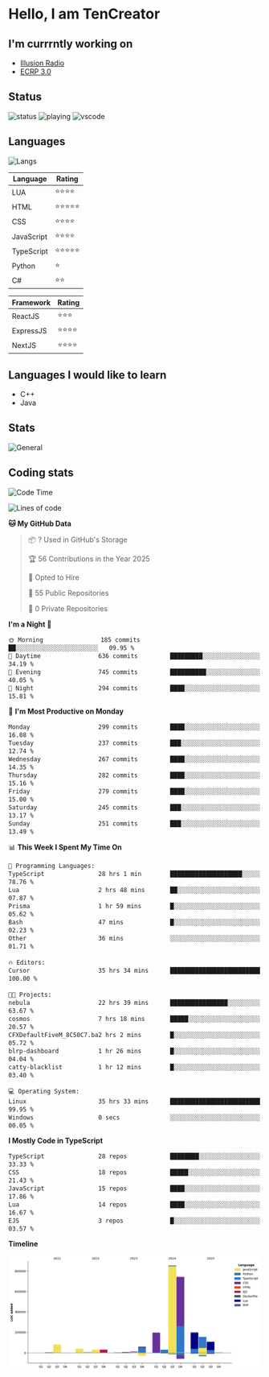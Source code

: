 # Hello, I am TenCreator

## I'm currrntly working on
- [Illusion Radio](https://illusionradio.co.uk/)
- [ECRP 3.0](http://github.com/Emerald-Coast-Roleplay/)

## Status
![status](https://api.statusbadges.me/badge/status/518334475038359555?simple=true&style=for-the-badge)
![playing](https://api.statusbadges.me/badge/playing/518334475038359555?style=for-the-badge)
![vscode](https://api.statusbadges.me/badge/vscode/518334475038359555?style=for-the-badge)

## Languages
![Langs](https://github-readme-stats.vercel.app/api/top-langs/?username=tencreator&layout=compact&theme=radical)


|Language|Rating|
|--------|------|
|LUA|⭐️⭐️⭐️⭐️|
|HTML|⭐️⭐️⭐️⭐️⭐️|
|CSS|⭐️⭐️⭐️⭐️|
|JavaScript|⭐️⭐️⭐️⭐️|
|TypeScript|⭐️⭐️⭐️⭐️⭐️|
|Python|⭐️|
|C#|⭐️⭐️ |

|Framework|Rating|
|--------|------|
|ReactJS|⭐️⭐️⭐|
|ExpressJS|⭐️⭐️⭐️⭐️|
|NextJS|⭐️⭐️⭐⭐️|

## Languages I would like to learn
- C++
- Java

## Stats
![General](https://github-readme-stats.vercel.app/api?username=tencreator&show_icons=true&theme=radical)

## Coding stats

<!--START_SECTION:waka-->
![Code Time](http://img.shields.io/badge/Code%20Time-451%20hrs%2035%20mins-blue)

![Lines of code](https://img.shields.io/badge/From%20Hello%20World%20I%27ve%20Written-1.9%20million%20lines%20of%20code-blue)

**🐱 My GitHub Data** 

> 📦 ? Used in GitHub's Storage 
 > 
> 🏆 56 Contributions in the Year 2025
 > 
> 💼 Opted to Hire
 > 
> 📜 55 Public Repositories 
 > 
> 🔑 0 Private Repositories 
 > 
**I'm a Night 🦉** 

```text
🌞 Morning                185 commits         ██░░░░░░░░░░░░░░░░░░░░░░░   09.95 % 
🌆 Daytime                636 commits         █████████░░░░░░░░░░░░░░░░   34.19 % 
🌃 Evening                745 commits         ██████████░░░░░░░░░░░░░░░   40.05 % 
🌙 Night                  294 commits         ████░░░░░░░░░░░░░░░░░░░░░   15.81 % 
```
📅 **I'm Most Productive on Monday** 

```text
Monday                   299 commits         ████░░░░░░░░░░░░░░░░░░░░░   16.08 % 
Tuesday                  237 commits         ███░░░░░░░░░░░░░░░░░░░░░░   12.74 % 
Wednesday                267 commits         ████░░░░░░░░░░░░░░░░░░░░░   14.35 % 
Thursday                 282 commits         ████░░░░░░░░░░░░░░░░░░░░░   15.16 % 
Friday                   279 commits         ████░░░░░░░░░░░░░░░░░░░░░   15.00 % 
Saturday                 245 commits         ███░░░░░░░░░░░░░░░░░░░░░░   13.17 % 
Sunday                   251 commits         ███░░░░░░░░░░░░░░░░░░░░░░   13.49 % 
```


📊 **This Week I Spent My Time On** 

```text
💬 Programming Languages: 
TypeScript               28 hrs 1 min        ████████████████████░░░░░   78.76 % 
Lua                      2 hrs 48 mins       ██░░░░░░░░░░░░░░░░░░░░░░░   07.87 % 
Prisma                   1 hr 59 mins        █░░░░░░░░░░░░░░░░░░░░░░░░   05.62 % 
Bash                     47 mins             █░░░░░░░░░░░░░░░░░░░░░░░░   02.23 % 
Other                    36 mins             ░░░░░░░░░░░░░░░░░░░░░░░░░   01.71 % 

🔥 Editors: 
Cursor                   35 hrs 34 mins      █████████████████████████   100.00 % 

🐱‍💻 Projects: 
nebula                   22 hrs 39 mins      ████████████████░░░░░░░░░   63.67 % 
cosmos                   7 hrs 18 mins       █████░░░░░░░░░░░░░░░░░░░░   20.57 % 
CFXDefaultFiveM_8C50C7.ba2 hrs 2 mins        █░░░░░░░░░░░░░░░░░░░░░░░░   05.72 % 
blrp-dashboard           1 hr 26 mins        █░░░░░░░░░░░░░░░░░░░░░░░░   04.04 % 
catty-blacklist          1 hr 12 mins        █░░░░░░░░░░░░░░░░░░░░░░░░   03.40 % 

💻 Operating System: 
Linux                    35 hrs 33 mins      █████████████████████████   99.95 % 
Windows                  0 secs              ░░░░░░░░░░░░░░░░░░░░░░░░░   00.05 % 
```

**I Mostly Code in TypeScript** 

```text
TypeScript               28 repos            ████████░░░░░░░░░░░░░░░░░   33.33 % 
CSS                      18 repos            █████░░░░░░░░░░░░░░░░░░░░   21.43 % 
JavaScript               15 repos            ████░░░░░░░░░░░░░░░░░░░░░   17.86 % 
Lua                      14 repos            ████░░░░░░░░░░░░░░░░░░░░░   16.67 % 
EJS                      3 repos             █░░░░░░░░░░░░░░░░░░░░░░░░   03.57 % 
```



**Timeline**

![Lines of Code chart](https://raw.githubusercontent.com/tencreator/tencreator/main/assets/bar_graph.png)


<!--END_SECTION:waka-->
